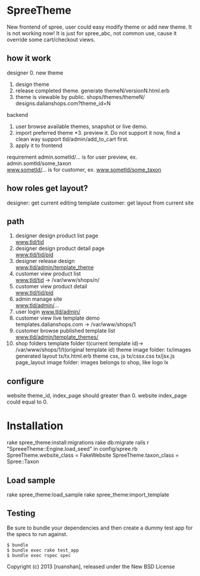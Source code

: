 SpreeTheme
==========

New frontend of spree, user could easy modify theme or add new theme. It is not working now!
It is just for spree_abc, not common use, cause it override some cart/checkout views.

how it work
-----------
designer
  0. new theme
  1. design theme
  2. release completed theme.  generate themeN/versionN.html.erb
  3. theme is viewable by public.  shops/themes/themeN/    
   designs.dalianshops.com?theme_id=N
   
backend
  1. user browse available themes, snapshot or live demo.
  2. import preferred theme
  *3. preview it. Do not support it now, find a clean way support tld/admin/add_to_cart first. 
  4. apply it to frontend

requirement
  admin.sometld/... is for user preview,   ex. admin.somtld/some_taxon  
  www.sometld/... is for customer,         ex. www.sometld/some_taxon

how roles get layout?
---------------------
  designer: get current editing template
  customer: get layout from current site 

path
----
  1. designer design product list page       
  www.tld/tid       
  2. designer design product detail page     
  www.tld/tid/pid   
  2. designer release design     
  www.tld/admin/template_theme     
  3. customer view product list              
  www.tld/tid                -> /var/www/shops/n/    
  4. customer view product detail            
  www.tld/tid/pid   
  5. admin manage site                       
  www.tld/admin/...   
  6. user login
  www.tld/admin/
  7. customer view live template demo        
  templates.dalianshops.com  -> /var/www/shops/1
  8. customer browse published template list 
  www.tld/admin/template_themes/
  9. shop folders
    template folder
       t(current template id)-> /var/www/shops/1/t(original template id)
    theme image folder:
       tx/images
    generated layout
       tx/tx.html.erb
    theme css, js
       tx/cssx.css
       tx/jsx.js       
    page_layout image folder: images belongs to shop, like logo
       lx

configure
---------
  website theme_id, index_page should greater than 0.
  website index_page could equal to 0.


Installation
============

rake spree_theme:install:migrations
rake db:migrate
rails r "SpreeeTheme::Engine.load_seed"
in config/spree.rb
  SpreeTheme.website_class = FakeWebsite
  SpreeTheme.taxon_class = Spree::Taxon


Load sample
-----------
rake spree_theme:load_sample
rake spree_theme:import_template


Testing
-------


Be sure to bundle your dependencies and then create a dummy test app for the specs to run against.

    $ bundle
    $ bundle exec rake test_app
    $ bundle exec rspec spec

Copyright (c) 2013 [ruanshan], released under the New BSD License
